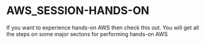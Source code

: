 # AWS_SESSION-HANDS-ON
 If you want to experience hands-on AWS then check this out. You will get all the steps on some major sectons for performing hands-on AWS
